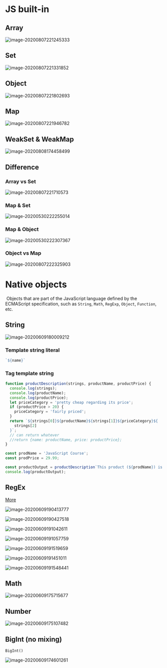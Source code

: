 # JS built-in

## Array

![image-20200807221245333](C:\Users\ASUS\AppData\Roaming\Typora\typora-user-images\image-20200807221245333.png)

## Set

![image-20200807221331852](C:\Users\ASUS\AppData\Roaming\Typora\typora-user-images\image-20200807221331852.png)

## Object

![image-20200807221802693](C:\Users\ASUS\AppData\Roaming\Typora\typora-user-images\image-20200807221802693.png)

## Map

![image-20200807221946782](C:\Users\ASUS\AppData\Roaming\Typora\typora-user-images\image-20200807221946782.png)

## WeakSet & WeakMap

![image-20200808174458499](C:\Users\ASUS\AppData\Roaming\Typora\typora-user-images\image-20200808174458499.png)

## Difference

### Array vs Set

![image-20200807221710573](C:\Users\ASUS\AppData\Roaming\Typora\typora-user-images\image-20200807221710573.png)

### Map & Set

![image-20200530222255014](C:\Users\ASUS\AppData\Roaming\Typora\typora-user-images\image-20200530222255014.png)

### Map & Object

![image-20200530222307367](C:\Users\ASUS\AppData\Roaming\Typora\typora-user-images\image-20200530222307367.png)

### Object vs Map

![image-20200807222325903](C:\Users\ASUS\AppData\Roaming\Typora\typora-user-images\image-20200807222325903.png)

# 	Native objects 

​	Objects that are part of the JavaScript language defined by the ECMAScript specification, such as `String`, `Math`, `RegExp`, `Object`, `Function`, etc.

## String

![image-20200609180009212](C:\Users\ASUS\AppData\Roaming\Typora\typora-user-images\image-20200609180009212.png)

### Template string literal

```javascript
`${name}`
```

### Tag template string

```js
function productDescription(strings, productName, productPrice) {
  console.log(strings);
  console.log(productName);
  console.log(productPrice);
  let priceCategory = 'pretty cheap regarding its price';
  if (productPrice > 20) {
    priceCategory = 'fairly priced';
  }
  return `${strings[0]}${productName}${strings[1]}${priceCategory}${
    strings[2]
  }`;
  // can return whatever
  //return {name: productName, price: productPrice}; 
}

const prodName = 'JavaScript Course';
const prodPrice = 29.99;

const productOutput = productDescription`This product (${prodName}) is ${prodPrice}.`;
console.log(productOutput);

```

## RegEx

[More](https://www.youtube.com/watch?v=0LKdKixl5Ug&list=PL55RiY5tL51ryV3MhCbH8bLl7O_RZGUUE)

![image-20200609190413777](C:\Users\ASUS\AppData\Roaming\Typora\typora-user-images\image-20200609190413777.png)

![image-20200609190427518](C:\Users\ASUS\AppData\Roaming\Typora\typora-user-images\image-20200609190427518.png)

![image-20200609191042611](C:\Users\ASUS\AppData\Roaming\Typora\typora-user-images\image-20200609191042611.png)

![image-20200609191057759](C:\Users\ASUS\AppData\Roaming\Typora\typora-user-images\image-20200609191057759.png)

![image-20200609191519659](C:\Users\ASUS\AppData\Roaming\Typora\typora-user-images\image-20200609191519659.png)

![image-20200609191451011](C:\Users\ASUS\AppData\Roaming\Typora\typora-user-images\image-20200609191451011.png)

![image-20200609191548441](C:\Users\ASUS\AppData\Roaming\Typora\typora-user-images\image-20200609191548441.png)

## Math

![image-20200609175715677](C:\Users\ASUS\AppData\Roaming\Typora\typora-user-images\image-20200609175715677.png)

## Number

![image-20200609175107482](C:\Users\ASUS\AppData\Roaming\Typora\typora-user-images\image-20200609175107482.png)

## BigInt (no mixing)

`BigInt()`

![image-20200609174601261](C:\Users\ASUS\AppData\Roaming\Typora\typora-user-images\image-20200609174601261.png)

### 	